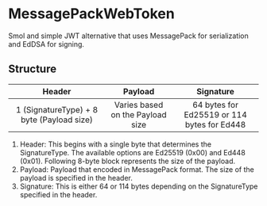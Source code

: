# MessagePackWebToken
Smol and simple JWT alternative that uses MessagePack for serialization and EdDSA for signing.
## Structure
|                  Header                   |             Payload              |                  Signature                  |
|:-----------------------------------------:|:--------------------------------:|:-------------------------------------------:|
| 1 (SignatureType) + 8 byte (Payload size) | Varies based on the Payload size | 64 bytes for Ed25519 or 114 bytes for Ed448 |

1. Header: This begins with a single byte that determines the SignatureType. The available options are Ed25519 (0x00) and Ed448 (0x01). Following 8-byte block represents the size of the payload.
2. Payload: Payload that encoded in MessagePack format. The size of the payload is specified in the header.
3. Signature: This is either 64 or 114 bytes depending on the SignatureType specified in the header.